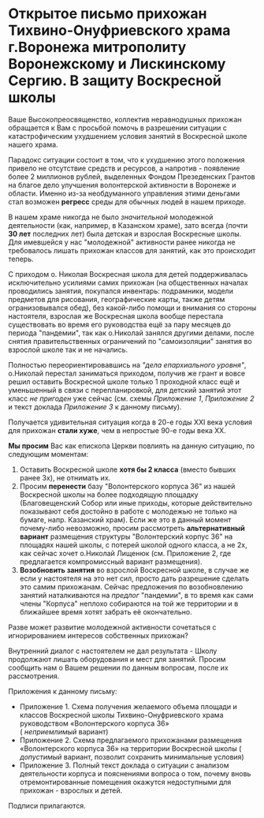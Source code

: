 # Открытое письмо прихожан Тихвино-Онуфриевского храма г.Воронежа митрополиту Воронежскому и Лискинскому Сергию. В защиту Воскресной школы

Ваше Высокопреосвященство, коллектив неравнодушных прихожан обращается к Вам с просьбой помочь в разрешении ситуации
 с катастрофическим ухудшением условия занятий в Воскресной школе нашего храма.

Парадокс ситуации состоит в том, что к ухудшению этого положения привело не отсутствие средств и ресурсов, 
а напротив - появление более 2 миллионов рублей, выделенных Фондом Презеденских Грантов на благое дело 
улучшения волонтерской активности в Воронеже и области. Именно из-за необдуманного управления этими деньгами стал возможен **регресс** среды для обычных людей в нашем приходе.

В нашем храме никогда не было *значительной* молодежной деятельности (как, например, в Казанском храме), зато всегда (почти **30 лет** последних лет) была детская и взрослая Воскресные школы.
Для имевшейся у нас "молодежной" активности ранее  никогда не требовалось лишать прихожан классов для занятий, как это происходит теперь.

С приходом о. Николая Воскресная школа для детей поддерживалась исключительно усилиями самих прихожан 
(на общественных началах проводились занятия, покупался инвентарь: подрамники, модели предметов для рисования, географические карты, также детям огранизовывался обед),
 без какой-либо помощи и внимания со стороны настоятеля,
взрослая же Воскресная школа вообще перестала существовать во время его руководства ещё за пару месяцев до периода "пандемии", так как о.Николай занялся другими делами, после снятия правительственных
ограничений по "самоизоляции" занятия во взрослой школе так и не начались.

Полностью переориентировавшись на *"дела епархиального уровня"*, о.Николай перестал заниматься приходом, получив же грант и вовсе решил оставить Воскресной школе 
только 1 проходной класс ещё и уменьшенный в связи с перепланировкой, для детский занятий этот класс *не пригоден* уже сейчас (см. схемы *Приложение 1*, *Приложение 2* и текст доклада *Приложение 3* к данному письму). 

Получается удивительная ситуация когда в 20-е годы XXI века условия для прихожан **стали хуже**, чем в непростые 90-е годы века XX.

**Мы просим** Вас как епископа Церкви повлиять на данную ситуацию, по следующим моментам:

1. Оставить Воскресной школе **хотя бы 2 класса** (вместо бывших ранее 3х), не отнимать их.
2. Просим **перенести** базу "Волонтерского корпуса 36" из нашей Воскресной школы на более подходящую площадку 
(Благовещенский Собор или иные приходы, которые действительно показывают себя достойно в работе с молодежью не только на бумаге, напр. Казанский храм).
Если же это в данный момент почему-либо невозможно, просим рассмотреть **альтернативный вариант** размещения структуры "Волонтерский корпус 36" на площадях нашей школы, с потерей школой одного класса, а не 2х, как сейчас хочет о.Николай Лищенюк 
(см. Приложение 2, где предлагается компромиссный вариант размещения).
3. **Возобновить занятия** во взрослой Воскресной школе, в случае же если у настоятеля на это нет сил, просто дать разрешение сделать это самим прихожанам.
 Сейчас предложения по возобновлению занятий наталкиваются на *предлог* "пандемии", 
в то время как сами члены "Корпуса" неплохо собираются на той же территории и в ближайшее время хотят забрать её окончательно.

Разве может развитие молодежной активности сочетаться с игнорированием интересов собственных прихожан?

Внутренний диалог с настоятелем не дал результата - Школу продолжают лишать оборудования и мест для занятий.
Просим сообщить нам о Вашем решении по данным вопросам, после их рассмотрения.

Приложения к данному письму:

* Приложение 1. Схема получения желаемого объема площади и классов Воскресной школы Тихвино-Онуфриевского храма руководством «Волонтерского корпуса 36»  
 ( *неприемлимый* вариант)
* Приложение 2. Схема предлагаемого прихожанами размещения «Волонтерского корпуса 36» на территории Воскресной школы ( *допустимый* вариант, позволит сохранить минимальные условия)
* Приложение 3. Полный текст доклада о ситуации с анализом деятельности корпуса и пояснениями вопроса о том, почему вновь отремонтированные помещения окажутся недоступными для прихожан - взрослых и детей.


Подписи прилагаются.